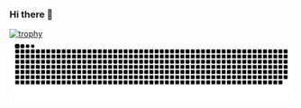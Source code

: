 ### Hi there 👋

<!--
**eeric/eeric** is a ✨ _special_ ✨ repository because its `README.md` (this file) appears on your GitHub profile.

Here are some ideas to get you started:

- 🔭 I’m currently working on AI
- 🌱 I’m currently learning Deep learning technology
- 👯 I’m looking to collaborate on ...
- 🤔 I’m looking for help with ...
- 💬 Ask me about ...
- 📫 How to reach me: ...
- 😄 Pronouns: ...
- ⚡ Fun fact: ...
-->
[![trophy](https://github-profile-trophy.vercel.app/?username=eeric&title=Stars,Followers,Commits,Repositories,Issues,MultiLanguage&theme=discord&margin-w=15)](https://github.com/ryo-ma/github-profile-trophy)
![image](https://github.com/eeric/Pedestrian-detection-paper-list/blob/main/Visualize/github-snake.svg)


